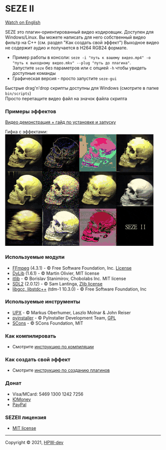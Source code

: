 # SEZE II
[Watch on English](README.md)

SEZE это плагин-ориентированный видео кодировщик. Доступен для Windows/Linux. Вы можете написать для него собственный видео фильтр на C++ (см. раздел "Как создать свой эффект") Выходное видео не содержит аудио и получается в H264 RGB24 формате.
+ Пример работы в консоли: ```seze -i "путь к вашему видео.mp4" -o "путь к выходному видео.mkv" --plug "путь до плагина"```.\
Запустите ```seze``` без параметров или с опцией ```-h``` чтобы увидеть доступные команды
+ Графическая версия - просто запустите ```seze-gui```

Быстрые drag'n'drop скрипты доступны для Windows (смотрите в папке ```bin/scripts```)\
Просто перетащите видео файл на значок файла скрипта
### Примеры эффектов
[Видео демонстрация + гайд по установке и запуску](https://youtu.be/Knt6QhNY00c)

Гифка с эффектами:\
![](resources/SEZEII.gif)
### Используемые модули
+ [FFmpeg](https://github.com/FFmpeg/FFmpeg) (4.3.1) - © Free Software Foundation, Inc. [License](https://github.com/FFmpeg/FFmpeg/blob/master/LICENSE.md)
+ [DyLib](https://github.com/tocola/DyLib) (1.6.1) - © Martin Olivier, MIT license
+ [itlib](https://github.com/iboB/itlib) - © Borislav Stanimirov, Chobolabs Inc. MIT license
+ [SDL2](https://www.libsdl.org) (2.0.12) - © Sam Lantinga, [Zlib license](https://www.zlib.net/zlib_license.html)
+ [libgcc, libstdc++](http://fsf.org/) (tdm-1 10.3.0) - © Free Software Foundation, Inc
### Используемые инструменты
+ [UPX](https://upx.github.io) - © Мarkus Oberhumer, Laszlo Molnar & John Reiser
+ [pyinstaller](https://www.pyinstaller.org/) - © PyInstaller Development Team, [GPL](https://www.pyinstaller.org/license.html)
+ [SCons](https://scons.org/) - © SCons Foundation, MIT
### Как компилировать
* Смотрите [инструкцию по компиляции](resources/how2build_ru.md)
### Как создать свой эффект
* Смотрите [инструкцию по созданию плагинов](resources/how2plugin_ru.md)
### Донат
* Visa/MCard: 5469 1300 1242 7256
* [ЮMoney](yoomoney.ru/to/410017516566873)
* [PayPal](paypal.me/AtariSMN81)
### SEZEII лицензия
* [MIT license](LICENSE)
***
Copyright © 2021, [HPW-dev](mailto:hpwdev0@gmail.com)
